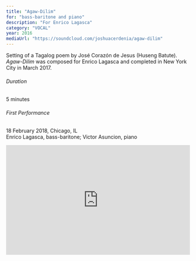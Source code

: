 ```yaml
---
title: "Agaw-Dilim"
for: "bass-baritone and piano"
description: "For Enrico Lagasca"
category: "VOCAL"
year: 2016
mediaUrl: "https://soundcloud.com/joshuacerdenia/agaw-dilim"
---
```


Setting of a Tagalog poem by José Corazón de Jesus (Huseng Batute). _Agaw-Dilim_ was composed for Enrico Lagasca and completed in New York City in March 2017.

###### Duration

5 minutes

###### First Performance
18 February 2018, Chicago, IL\
Enrico Lagasca, bass-baritone; Victor Asuncion, piano

<iframe width="100%" height="300" scrolling="no" frameborder="no" allow="autoplay" src="https://w.soundcloud.com/player/?url=https%3A//api.soundcloud.com/tracks/563545530&color=%234a4a4a&auto_play=false&hide_related=false&show_comments=true&show_user=true&show_reposts=false&show_teaser=true&visual=true"></iframe>
